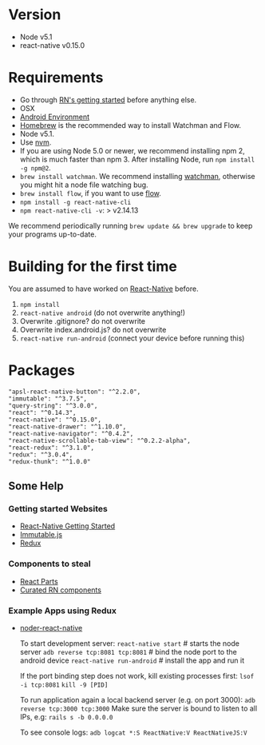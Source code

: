 # Version
- Node v5.1
- react-native v0.15.0

# Requirements
- Go through [RN's getting started](https://facebook.github.io/react-native/docs/getting-started.html#content) before anything else.
- OSX
- [Android Environment](https://facebook.github.io/react-native/docs/android-setup.html#content)
- [Homebrew](http://brew.sh/) is the recommended way to install Watchman and Flow.
- Node v5.1.
- Use [nvm](https://github.com/creationix/nvm#installation).
- If you are using Node 5.0 or newer, we recommend installing npm 2, which is much faster than npm 3. After installing Node, run `npm install -g npm@2`.
- `brew install watchman`. We recommend installing [watchman](https://facebook.github.io/watchman/docs/install.html), otherwise you might hit a node file watching bug.
- `brew install flow`, if you want to use [flow](http://flowtype.org/).
- `npm install -g react-native-cli`
- `npm react-native-cli -v`: > v2.14.13


We recommend periodically running `brew update && brew upgrade` to keep your programs up-to-date.

# Building for the first time

You are assumed to have worked on [React-Native](https://facebook.github.io/react-native/docs/getting-started.html#content) before.

1. `npm install`
2. `react-native android` (do not overwrite anything!)
3. Overwrite .gitignore? do not overwrite
4. Overwrite index.android.js? do not overwrite
5. `react-native run-android` (connect your device before running this)

# Packages
    "apsl-react-native-button": "^2.2.0",
    "immutable": "^3.7.5",
    "query-string": "^3.0.0",
    "react": "^0.14.3",
    "react-native": "^0.15.0",
    "react-native-drawer": "^1.10.0",
    "react-native-navigator": "^0.4.2",
    "react-native-scrollable-tab-view": "^0.2.2-alpha",
    "react-redux": "^3.1.0",
    "redux": "^3.0.4",
    "redux-thunk": "^1.0.0"

## Some Help

### Getting started Websites
- [React-Native Getting Started](https://facebook.github.io/react-native/docs/getting-started.html#content)
- [Immutable.js](http://facebook.github.io/immutable-js/docs/#/)
- [Redux](http://redux.js.org/)

### Components to steal
- [React Parts](https://react.parts/native)
- [Curated RN components](https://github.com/jondot/awesome-react-native)

### Example Apps using Redux
- [noder-react-native](https://github.com/soliury/noder-react-native)


    To start development server:
    `react-native start`              # starts the node server
    `adb reverse tcp:8081 tcp:8081`   # bind the node port to the android device
    `react-native run-android`        # install the app and run it

    If the port binding step does not work, kill existing processes first:
    `lsof -i tcp:8081`
    `kill -9 [PID]`

    To run application again a local backend server (e.g. on port 3000):
    `adb reverse tcp:3000 tcp:3000`
    Make sure the server is bound to listen to all IPs, e.g:
    `rails s -b 0.0.0.0`

    To see console logs:
    `adb logcat *:S ReactNative:V ReactNativeJS:V`
